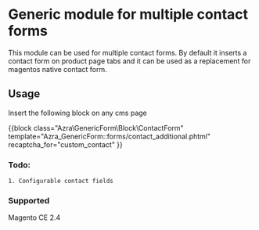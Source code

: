 # Generic module for multiple contact forms 

This module can be used for multiple contact forms. By default it inserts a contact form on product page tabs and it can be used as a replacement for magentos native contact form.

## Usage 
Insert the following block on any cms page

{{block class="Azra\GenericForm\Block\ContactForm"  template="Azra_GenericForm::forms/contact_additional.phtml" recaptcha_for="custom_contact" }}

### Todo:
	1. Configurable contact fields

### Supported 
Magento CE 2.4